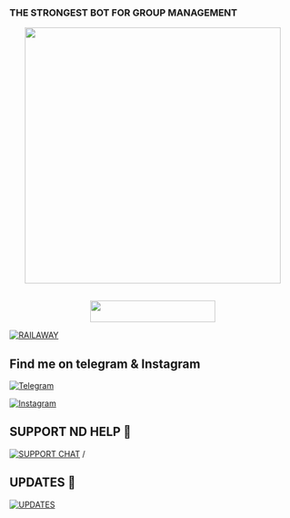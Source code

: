 <p align="center">
<h3 font=Maghrib.ttf>THE STRONGEST BOT FOR GROUP MANAGEMENT
<p align="center">
<img src="https://telegra.ph/file/3972670188dd54a994ea3.jpg" width="450">
 </p>
</p>

## <p align="center">

<p align="center"><a href="https://heroku.com/deploy?template=https://github.com/Dhruvxbhudev2/RAVANxBOT"> <img src="https://img.shields.io/badge/Deploy_Urself-black?style=for-the-badge&logo=heroku" width="220" height="38.45"/></a></p>

[![RAILAWAY](https://railway.app/button.svg)](https://railway.app/new/template?template=https%3A%2F%2Fgithub.com%2FDhruvxbhudev2%2FRAVANxBOT&plugins=mongodb&envs=BOT_TOKEN%2CAPI_ID%2CAPI_HASH%2CSUDO_USERS_ID%2CLOG_GROUP_ID%2CGBAN_LOG_GROUP_ID&optionalEnvs=BOT_TOKENDesc=Obtain+a+Telegram+bot+token+by+contacting+%40BotFather&API_IDDesc=API_ID+of+your+Telegram+Account+my.telegram.org%2Fapps&API_HASHDesc=API_HASH+of+your+Telegram+Account+my.telegram.org=Need+for+Module+So+u+can+execute+.sh+%26+.l+cmd&SUDO_USERS_IDDesc=Sudo+users+have+full+access+to+everythin%2C+don%27t+trust+anyone...+ex%3A-+123456+654311+123456&LOG_GROUP_IDDesc=For+logs+channel+to+note+down+important+bot+level+events%2C+recommend+to+make+this+public.+ex%3A+%27-123456%27&GBAN_LOG_GROUP_IDDesc=gban+logs.+ex%3A+%27-123456%27=Welcome=Kick+Sec&ARQ_API_URLDesc=For+Music+Downloading+And+Many+More+Things...+Don%27t+change+this+value=Chat_id+of+the+group+where+useless+things+will+go&ARQ_API_KEYDesc=Get+this+from+%40ARQRobot.&LOG_MENTIONSDesc=Fill+1+to+turn+this+on%2C+or+0+to+turn+it+off.=+command+prefix%2C+Leave+it+empty+if+you+don%27t+know+what+that+is.&RSS_DELAYDesc=Delay+in+which+RSS+will+send+updates+in+chat=fill+1+to+enable+or+0+to+disable+it.&WELCOME_DELAY_KICK_SECDefault=300&ARQ_API_URLDefault=https%3A%2F%2Fthearq.tech&LOG_MENTIONSDefault=1&RSS_DELAYDefault=300&PM_PERMITDefault=1&referralCode=QLc1H6">")



## Find me on telegram & Instagram 
[![Telegram](https://img.shields.io/badge/VERSIO_N_02-1b77FF.svg?style=for-the-badge&logo=telegram)](https://t.me/VERSIO_N_02)

[![Instagram](https://img.shields.io/badge/instagram-1g54FF.svg?style=for-the-badge&logo=pink)](https://www.instagram.com/ds.__.16)
## SUPPORT ND HELP 🤖

[![SUPPORT CHAT](https://telegra.ph/file/078030b15d2122216d2d0.jpg)](https://t.me/YAROKIYARI_OFFICIAL)
/
## UPDATES 💞

[![UPDATES](https://telegra.ph/file/133730131def9724e5b5b.jpg)](https://t.me/THN_BOTS)

